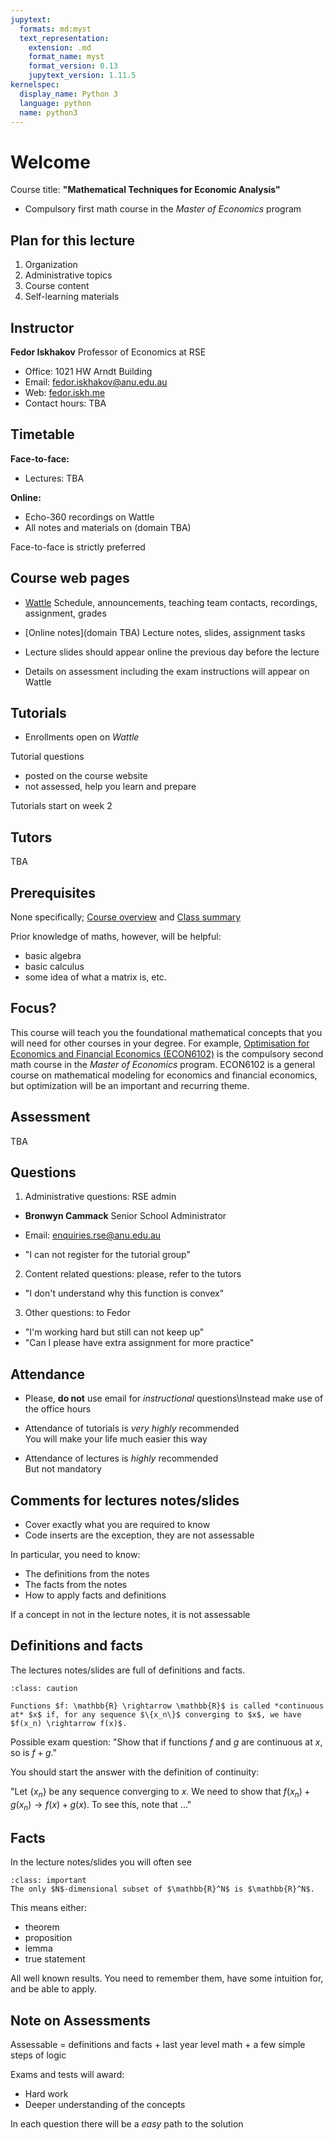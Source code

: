 ```yaml
---
jupytext:
  formats: md:myst
  text_representation:
    extension: .md
    format_name: myst
    format_version: 0.13
    jupytext_version: 1.11.5
kernelspec:
  display_name: Python 3
  language: python
  name: python3
---
```


# Welcome 

Course title: **"Mathematical Techniques for Economic Analysis"**

- Compulsory first math course in the *Master of Economics* program

## Plan for this lecture

1. Organization
2. Administrative topics
3. Course content
5. Self-learning materials

## Instructor

**Fedor Iskhakov**
Professor of Economics at RSE

- Office: 1021 HW Arndt Building
- Email: fedor.iskhakov@anu.edu.au
- Web: [fedor.iskh.me](https://fedor.iskh.me)
- Contact hours: TBA

## Timetable

**Face-to-face:**

- Lectures: TBA

**Online:**

- Echo-360 recordings on Wattle
- All notes and materials on (domain TBA)

Face-to-face is strictly preferred

## Course web pages

- [Wattle](https://wattlecourses.anu.edu.au/course/view.php?id=TBA)
Schedule, announcements, teaching team contacts, recordings, assignment, grades

- [Online notes](domain TBA)
Lecture notes, slides, assignment tasks

- Lecture slides should appear online the previous day before the lecture
- Details on assessment including the exam instructions will appear on Wattle


## Tutorials

- Enrollments open on *Wattle*

Tutorial questions
- posted on the course website
- not assessed, help you learn and prepare

Tutorials start on week 2


## Tutors
TBA


## Prerequisites

None specifically; [Course overview](https://programsandcourses.anu.edu.au/2024/course/EMET7001) and
[Class summary](https://programsandcourses.anu.edu.au/2024/course/EMET7001/First%20Semester/4098)

Prior knowledge of maths, however, will be helpful:
- basic algebra
- basic calculus
- some idea of what a matrix is, etc.


## Focus?

This course will teach you the foundational mathematical concepts that you will need for other courses in your degree.  For example, [Optimisation for Economics and Financial Economics (ECON6102)](https://programsandcourses.anu.edu.au/course/ECON6012) is the compulsory second math course in the *Master of Economics* program.  ECON6102 is a general course on mathematical modeling for economics and financial economics, but optimization will be an important and recurring theme.


## Assessment

TBA


## Questions

1. Administrative questions: RSE admin

  - **Bronwyn Cammack** Senior School Administrator
  - Email: enquiries.rse@anu.edu.au

  - "I can not register for the tutorial group"

2. Content related questions: please, refer to the tutors

  - "I don't understand why this function is convex"

3. Other questions: to Fedor

  - "I'm working hard but still can not keep up"
  - "Can I please have extra assignment for more practice"

## Attendance

- Please, **do not** use email for *instructional* questions\Instead make use of the office hours

- Attendance of tutorials is *very highly* recommended\
You will make your life much easier this way

- Attendance of lectures is *highly* recommended\
But not mandatory

## Comments for lectures notes/slides

- Cover exactly what you are required to know
- Code inserts are the exception, they are not assessable

In particular, you need to know:
- The definitions from the notes
- The facts from the notes
- How to apply facts and definitions

If a concept in not in the lecture notes, it is not assessable

## Definitions and facts

The lectures notes/slides are full of definitions and facts.

```{admonition} Definition
:class: caution

Functions $f: \mathbb{R} \rightarrow \mathbb{R}$ is called *continuous at* $x$ if, for any sequence $\{x_n\}$ converging to $x$, we have $f(x_n) \rightarrow f(x)$.
```

Possible exam question: "Show  that if functions $f$ and $g$ are continuous at $x$, so is $f+g$."

You should start the answer with the definition of continuity: 

"Let $\{x_n\}$ be any sequence converging to $x$. We need to show that $f(x_n) + g(x_n) \rightarrow f(x) + g(x)$. To see this, note that ..."

## Facts

In the lecture notes/slides you will often see

```{admonition} Fact
:class: important
The only $N$-dimensional subset of $\mathbb{R}^N$ is $\mathbb{R}^N$.
```
This means either:
- theorem
- proposition
- lemma
- true statement

All well known results. You need to remember them, have some intuition for, and be able to apply.

## Note on Assessments

Assessable = definitions and facts + last year level math + a few simple steps of logic

Exams and tests will award:
- Hard work
- Deeper understanding of the concepts

In each question there will be a *easy* path to the solution